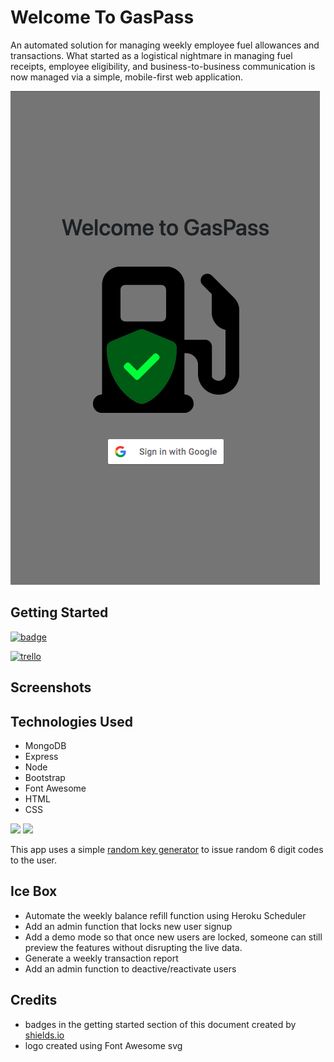 # Welcome To GasPass

An automated solution for managing weekly employee fuel allowances and transactions. What started as a logistical nightmare in managing fuel receipts, employee eligibility, and business-to-business communication is now managed via a simple, mobile-first web application.

![landing page screenshot](./public/images/landing-screenshot.png)

## Getting Started
[![badge](https://img.shields.io/badge/deployed-GO%20LIVE-blue)](https://img.shields.io/badge/deployed-GO%20LIVE-blue)

[![trello](https://img.shields.io/badge/Planning-TRELLO-success)](https://trello.com/b/dHk6bf0o/gaspass)

## Screenshots

## Technologies Used
- MongoDB
- Express
- Node
- Bootstrap
- Font Awesome
- HTML
- CSS

![](https://img.shields.io/tokei/lines/github/razorhollow/gas-pass) ![](https://img.shields.io/github/repo-size/razorhollow/gas-pass)

This app uses a simple [random key generator](https://www.npmjs.com/package/random-key-generator) to issue random 6 digit codes to the user.

## Ice Box
- Automate the weekly balance refill function using Heroku Scheduler
- Add an admin function that locks new user signup
- Add a demo mode so that once new users are locked, someone can still preview the features without disrupting the live data.
- Generate a weekly transaction report
- Add an admin function to deactive/reactivate users

## Credits
- badges in the getting started section of this document created by [shields.io](https://shields.io/)
- logo created using Font Awesome svg


